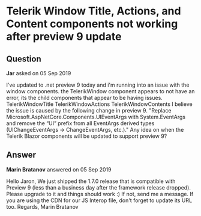 # Telerik Window Title, Actions, and Content components not working after preview 9 update

## Question

**Jar** asked on 05 Sep 2019

I've updated to .net preview 9 today and i'm running into an issue with the window components. the TelerikWindow component appears to not have an error, its the child components that appear to be having issues. TelerikWindowTitle TelerikWindowActions TelerikWindowContents I believe the issue is caused by the following change in preview 9. "Replace Microsoft.AspNetCore.Components.UIEventArgs with System.EventArgs and remove the “UI” prefix from all EventArgs derived types (UIChangeEventArgs -> ChangeEventArgs, etc.)." Any idea on when the Telerik Blazor components will be updated to support preview 9?

## Answer

**Marin Bratanov** answered on 05 Sep 2019

Hello Jaron, We just shipped the 1.7.0 release that is compatible with Preview 9 (less than a business day after the framework release dropped). Please upgrade to it and things should work :) If not, send me a message. If you are using the CDN for our JS Interop file, don't forget to update its URL too. Regards, Marin Bratanov
